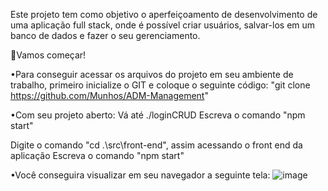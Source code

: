 Este projeto tem como objetivo o aperfeiçoamento de desenvolvimento de uma aplicação full stack, onde é possível criar usuários, salvar-los em um banco de dados e fazer o seu gerenciamento.

🚀Vamos começar!

•Para conseguir acessar os arquivos do projeto em seu ambiente de trabalho, primeiro inicialize o GIT e coloque o seguinte código:
  "git clone https://github.com/Munhos/ADM-Management"

•Com seu projeto aberto:
  Vá até ./loginCRUD
  Escreva o comando "npm start"

  Digite o comando "cd .\src\front-end\", assim acessando o front end da aplicação
  Escreva o comando "npm start"

•Você conseguira visualizar em seu navegador a seguinte tela:
![image](https://github.com/Munhos/ADM-Management/assets/95060978/08f8481a-029a-467a-990d-165a2b26c984)
